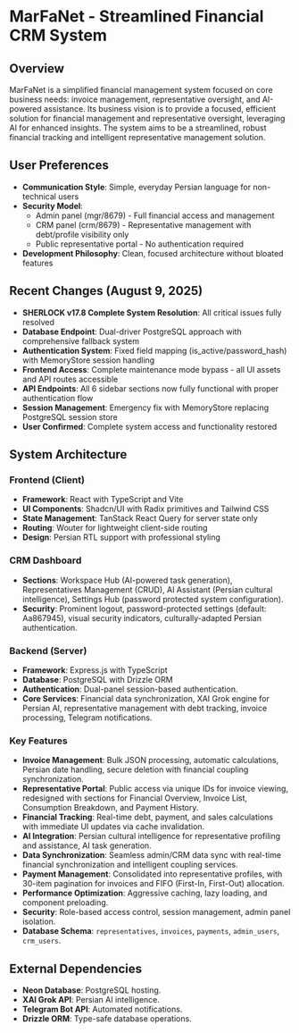 # MarFaNet - Streamlined Financial CRM System

## Overview
MarFaNet is a simplified financial management system focused on core business needs: invoice management, representative oversight, and AI-powered assistance. Its business vision is to provide a focused, efficient solution for financial management and representative oversight, leveraging AI for enhanced insights. The system aims to be a streamlined, robust financial tracking and intelligent representative management solution.

## User Preferences
- **Communication Style**: Simple, everyday Persian language for non-technical users
- **Security Model**: 
  - Admin panel (mgr/8679) - Full financial access and management
  - CRM panel (crm/8679) - Representative management with debt/profile visibility only
  - Public representative portal - No authentication required
- **Development Philosophy**: Clean, focused architecture without bloated features

## Recent Changes (August 9, 2025)
- **SHERLOCK v17.8 Complete System Resolution**: All critical issues fully resolved
- **Database Endpoint**: Dual-driver PostgreSQL approach with comprehensive fallback system
- **Authentication System**: Fixed field mapping (is_active/password_hash) with MemoryStore session handling
- **Frontend Access**: Complete maintenance mode bypass - all UI assets and API routes accessible
- **API Endpoints**: All 6 sidebar sections now fully functional with proper authentication flow
- **Session Management**: Emergency fix with MemoryStore replacing PostgreSQL session store
- **User Confirmed**: Complete system access and functionality restored

## System Architecture

### Frontend (Client)
- **Framework**: React with TypeScript and Vite
- **UI Components**: Shadcn/UI with Radix primitives and Tailwind CSS
- **State Management**: TanStack React Query for server state only
- **Routing**: Wouter for lightweight client-side routing
- **Design**: Persian RTL support with professional styling

### CRM Dashboard
- **Sections**: Workspace Hub (AI-powered task generation), Representatives Management (CRUD), AI Assistant (Persian cultural intelligence), Settings Hub (password protected system configuration).
- **Security**: Prominent logout, password-protected settings (default: Aa867945), visual security indicators, culturally-adapted Persian authentication.

### Backend (Server)
- **Framework**: Express.js with TypeScript
- **Database**: PostgreSQL with Drizzle ORM
- **Authentication**: Dual-panel session-based authentication.
- **Core Services**: Financial data synchronization, XAI Grok engine for Persian AI, representative management with debt tracking, invoice processing, Telegram notifications.

### Key Features
- **Invoice Management**: Bulk JSON processing, automatic calculations, Persian date handling, secure deletion with financial coupling synchronization.
- **Representative Portal**: Public access via unique IDs for invoice viewing, redesigned with sections for Financial Overview, Invoice List, Consumption Breakdown, and Payment History.
- **Financial Tracking**: Real-time debt, payment, and sales calculations with immediate UI updates via cache invalidation.
- **AI Integration**: Persian cultural intelligence for representative profiling and assistance, AI task generation.
- **Data Synchronization**: Seamless admin/CRM data sync with real-time financial synchronization and intelligent coupling services.
- **Payment Management**: Consolidated into representative profiles, with 30-item pagination for invoices and FIFO (First-In, First-Out) allocation.
- **Performance Optimization**: Aggressive caching, lazy loading, and component preloading.
- **Security**: Role-based access control, session management, admin panel isolation.
- **Database Schema**: `representatives`, `invoices`, `payments`, `admin_users`, `crm_users`.

## External Dependencies
- **Neon Database**: PostgreSQL hosting.
- **XAI Grok API**: Persian AI intelligence.
- **Telegram Bot API**: Automated notifications.
- **Drizzle ORM**: Type-safe database operations.